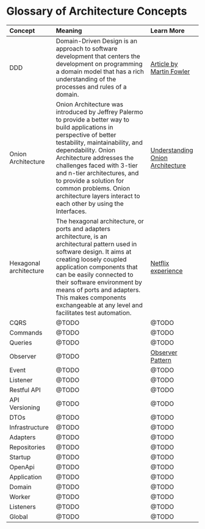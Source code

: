 # Glossary of Architecture Concepts

| Concept | Meaning | Learn More |
|:--|:--|:--|
| DDD | Domain-Driven Design is an approach to software development that centers the development on programming a domain model that has a rich understanding of the processes and rules of a domain. | [Article by Martin Fowler](https://martinfowler.com/bliki/DomainDrivenDesign.html)
| Onion Architecture | Onion Architecture was introduced by Jeffrey Palermo to provide a better way to build applications in perspective of better testability, maintainability, and dependability. Onion Architecture addresses the challenges faced with 3-tier and n-tier architectures, and to provide a solution for common problems. Onion architecture layers interact to each other by using the Interfaces. | [Understanding Onion Architecture](https://www.codeguru.com/csharp/csharp/cs_misc/designtechniques/understanding-onion-architecture.html)
| Hexagonal architecture | The hexagonal architecture, or ports and adapters architecture, is an architectural pattern used in software design. It aims at creating loosely coupled application components that can be easily connected to their software environment by means of ports and adapters. This makes components exchangeable at any level and facilitates test automation. | [Netflix experience](https://netflixtechblog.com/ready-for-changes-with-hexagonal-architecture-b315ec967749) |
| CQRS | @TODO  | @TODO |
| Commands | @TODO  | @TODO |
| Queries | @TODO  | @TODO |
| Observer | @TODO  | [Observer Pattern](https://refactoring.guru/design-patterns/observer) |
| Event | @TODO  | @TODO |
| Listener | @TODO  | @TODO |
| Restful API | @TODO  | @TODO |
| API Versioning | @TODO  | @TODO |
| DTOs | @TODO  | @TODO |
| Infrastructure | @TODO  | @TODO |
| Adapters | @TODO  | @TODO |
| Repositories | @TODO  | @TODO |
| Startup | @TODO  | @TODO |
| OpenApi | @TODO  | @TODO |
| Application | @TODO  | @TODO |
| Domain | @TODO  | @TODO |
| Worker | @TODO  | @TODO |
| Listeners | @TODO  | @TODO |
| Global | @TODO  | @TODO |
